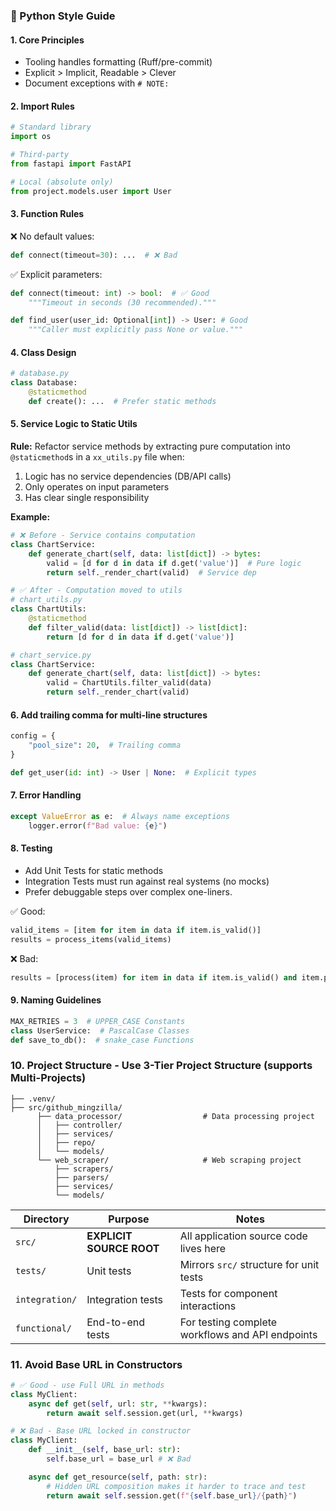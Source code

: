 ### 🧼 Python Style Guide

#### 1. Core Principles
- Tooling handles formatting (Ruff/pre-commit)
- Explicit > Implicit, Readable > Clever
- Document exceptions with `# NOTE:`

#### 2. Import Rules
```python
# Standard library
import os

# Third-party
from fastapi import FastAPI

# Local (absolute only)
from project.models.user import User
```

#### 3. Function Rules
❌ No default values:
```python
def connect(timeout=30): ...  # ❌ Bad
```

✅ Explicit parameters:
```python
def connect(timeout: int) -> bool:  # ✅ Good
    """Timeout in seconds (30 recommended)."""

def find_user(user_id: Optional[int]) -> User: # Good
    """Caller must explicitly pass None or value."""
```

#### 4. Class Design
```python
# database.py
class Database:
    @staticmethod
    def create(): ...  # Prefer static methods
```

#### 5. Service Logic to Static Utils
**Rule:** Refactor service methods by extracting pure computation into `@staticmethod`s in a `xx_utils.py` file when:
1. Logic has no service dependencies (DB/API calls)
2. Only operates on input parameters
3. Has clear single responsibility

**Example:**
```python
# ❌ Before - Service contains computation
class ChartService:
    def generate_chart(self, data: list[dict]) -> bytes:
        valid = [d for d in data if d.get('value')]  # Pure logic
        return self._render_chart(valid)  # Service dep

# ✅ After - Computation moved to utils
# chart_utils.py
class ChartUtils:
    @staticmethod
    def filter_valid(data: list[dict]) -> list[dict]:
        return [d for d in data if d.get('value')]

# chart_service.py
class ChartService:
    def generate_chart(self, data: list[dict]) -> bytes:
        valid = ChartUtils.filter_valid(data)
        return self._render_chart(valid)
```

#### 6. Add trailing comma for multi-line structures
```python
config = {
    "pool_size": 20,  # Trailing comma
}

def get_user(id: int) -> User | None:  # Explicit types
```

#### 7. Error Handling
```python
except ValueError as e:  # Always name exceptions
    logger.error(f"Bad value: {e}")
```

#### 8. Testing
- Add Unit Tests for static methods
- Integration Tests must run against real systems (no mocks)
- Prefer debuggable steps over complex one-liners.

✅ Good:
```python
valid_items = [item for item in data if item.is_valid()]
results = process_items(valid_items)
```

❌ Bad:
```python
results = [process(item) for item in data if item.is_valid() and item.priority > 3]
```

#### 9. Naming Guidelines
```python
MAX_RETRIES = 3  # UPPER_CASE Constants
class UserService:  # PascalCase Classes
def save_to_db():  # snake_case Functions
```

### 10. Project Structure - Use 3-Tier Project Structure (supports Multi-Projects)

```
├── .venv/
├── src/github_mingzilla/
      ├── data_processor/                  # Data processing project
      │   ├── controller/
      │   ├── services/
      │   ├── repo/
      │   └── models/
      └── web_scraper/                     # Web scraping project
          ├── scrapers/
          ├── parsers/
          ├── services/
          └── models/
```

| Directory | Purpose | Notes |
|-----------|---------|-------|
| `src/` | **EXPLICIT SOURCE ROOT** | All application source code lives here |
| `tests/` | Unit tests | Mirrors `src/` structure for unit tests |
| `integration/` | Integration tests | Tests for component interactions |
| `functional/` | End-to-end tests | For testing complete workflows and API endpoints |

### 11. Avoid Base URL in Constructors
```python
# ✅ Good - use Full URL in methods
class MyClient:
    async def get(self, url: str, **kwargs):
        return await self.session.get(url, **kwargs)
```

```python
# ❌ Bad - Base URL locked in constructor
class MyClient:
    def __init__(self, base_url: str):
        self.base_url = base_url # ❌ Bad

    async def get_resource(self, path: str):
        # Hidden URL composition makes it harder to trace and test
        return await self.session.get(f"{self.base_url}/{path}")
```
